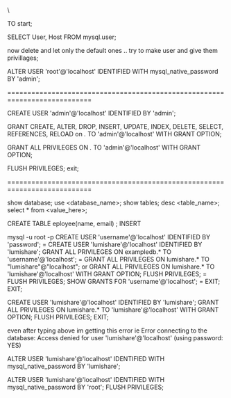 \

TO start;



SELECT User, Host FROM mysql.user;


now delete and let only the default ones ..
try to make user and give them privillages;

ALTER USER 'root'@'localhost' IDENTIFIED WITH mysql_native_password BY 'admin';



===========================================================================

CREATE USER 'admin'@'localhost' IDENTIFIED BY 'admin';

GRANT CREATE, ALTER, DROP, INSERT, UPDATE, INDEX, DELETE, SELECT, REFERENCES, RELOAD on *.* TO 'admin'@'localhost' WITH GRANT OPTION;



GRANT ALL PRIVILEGES ON *.* TO 'admin'@'localhost' WITH GRANT OPTION;




FLUSH PRIVILEGES;
exit;



===========================================================================



show database;
use <database_name>;
show tables;
desc <table_name>;
select * from <value_here>;





CREATE TABLE eployee(name, email) ;
INSERT 


mysql -u root -p
CREATE USER 'username'@'localhost' IDENTIFIED BY 'password';    = CREATE USER 'lumishare'@'localhost' IDENTIFIED BY 'lumishare';
GRANT ALL PRIVILEGES ON exampledb.* TO 'username'@'localhost';  = GRANT ALL PRIVILEGES ON  lumishare.* TO "lumishare"@"localhost";
										or
							 GRANT ALL PRIVILEGES ON lumishare.* TO 'lumishare'@'localhost' WITH GRANT OPTION;
FLUSH PRIVILEGES;						= FLUSH PRIVILEGES;
SHOW GRANTS FOR 'username'@'localhost';				= EXIT;
EXIT;





CREATE USER 'lumishare'@'localhost' IDENTIFIED BY 'lumishare';
GRANT ALL PRIVILEGES ON lumishare.* TO 'lumishare'@'localhost' WITH GRANT OPTION;
FLUSH PRIVILEGES;
EXIT;


even after typing above im  getting this error ie 
Error connecting to the database: Access denied for user 'lumishare'@'localhost' (using password: YES)


ALTER USER 'lumishare'@'localhost' IDENTIFIED WITH mysql_native_password BY 'lumishare';

ALTER USER 'lumishare'@'localhost' IDENTIFIED WITH mysql_native_password BY 'root';
FLUSH PRIVILEGES;




